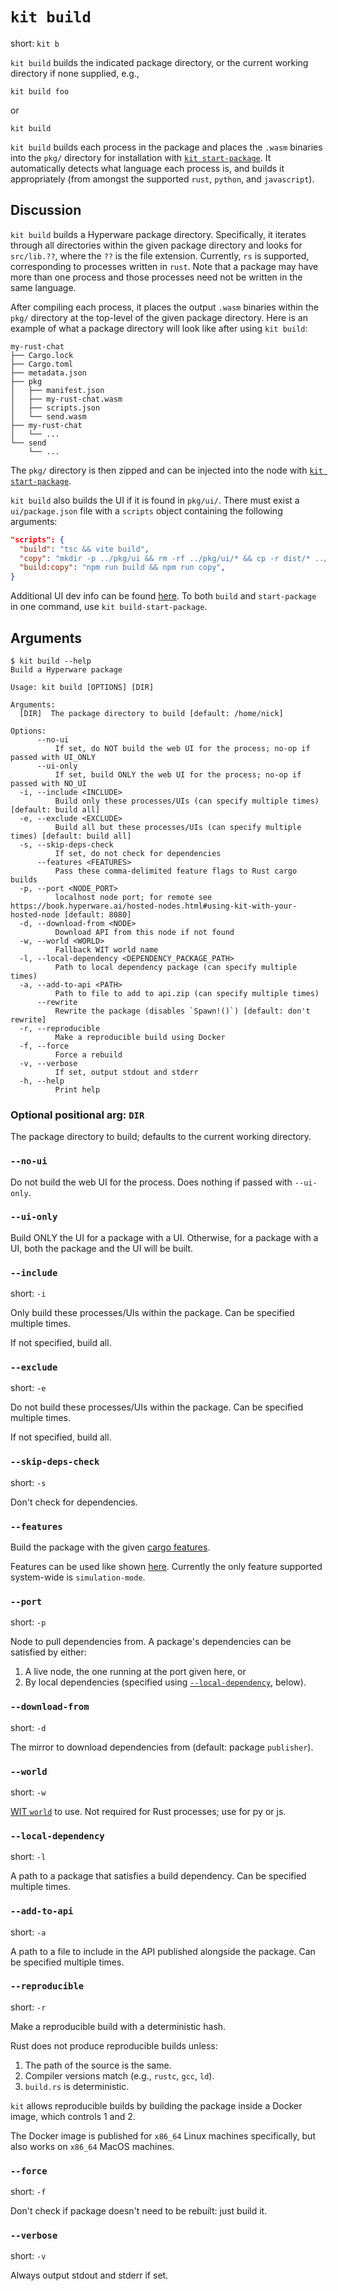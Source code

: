 # `kit build`

short: `kit b`

`kit build` builds the indicated package directory, or the current working directory if none supplied, e.g.,

```
kit build foo
```

or

```
kit build
```

`kit build` builds each process in the package and places the `.wasm` binaries into the `pkg/` directory for installation with [`kit start-package`](./start-package.md).
It automatically detects what language each process is, and builds it appropriately (from amongst the supported `rust`, `python`, and `javascript`).

## Discussion

`kit build` builds a Hyperware package directory.
Specifically, it iterates through all directories within the given package directory and looks for `src/lib.??`, where the `??` is the file extension.
Currently, `rs` is supported, corresponding to processes written in `rust`.
Note that a package may have more than one process and those processes need not be written in the same language.

After compiling each process, it places the output `.wasm` binaries within the `pkg/` directory at the top-level of the given package directory.
Here is an example of what a package directory will look like after using `kit build`:

```
my-rust-chat
├── Cargo.lock
├── Cargo.toml
├── metadata.json
├── pkg
│   ├── manifest.json
│   ├── my-rust-chat.wasm
│   ├── scripts.json
│   └── send.wasm
├── my-rust-chat
│   └── ...
└── send
    └── ...
```

The `pkg/` directory is then zipped and can be injected into the node with [`kit start-package`](./start-package.md).

`kit build` also builds the UI if it is found in `pkg/ui/`.
There must exist a `ui/package.json` file with a `scripts` object containing the following arguments:
```json
"scripts": {
  "build": "tsc && vite build",
  "copy": "mkdir -p ../pkg/ui && rm -rf ../pkg/ui/* && cp -r dist/* ../pkg/ui/",
  "build:copy": "npm run build && npm run copy",
}
```

Additional UI dev info can be found [here](../apis/frontend_development.md).
To both `build` and `start-package` in one command, use `kit build-start-package`.

## Arguments

```
$ kit build --help
Build a Hyperware package

Usage: kit build [OPTIONS] [DIR]

Arguments:
  [DIR]  The package directory to build [default: /home/nick]

Options:
      --no-ui
          If set, do NOT build the web UI for the process; no-op if passed with UI_ONLY
      --ui-only
          If set, build ONLY the web UI for the process; no-op if passed with NO_UI
  -i, --include <INCLUDE>
          Build only these processes/UIs (can specify multiple times) [default: build all]
  -e, --exclude <EXCLUDE>
          Build all but these processes/UIs (can specify multiple times) [default: build all]
  -s, --skip-deps-check
          If set, do not check for dependencies
      --features <FEATURES>
          Pass these comma-delimited feature flags to Rust cargo builds
  -p, --port <NODE_PORT>
          localhost node port; for remote see https://book.hyperware.ai/hosted-nodes.html#using-kit-with-your-hosted-node [default: 8080]
  -d, --download-from <NODE>
          Download API from this node if not found
  -w, --world <WORLD>
          Fallback WIT world name
  -l, --local-dependency <DEPENDENCY_PACKAGE_PATH>
          Path to local dependency package (can specify multiple times)
  -a, --add-to-api <PATH>
          Path to file to add to api.zip (can specify multiple times)
      --rewrite
          Rewrite the package (disables `Spawn!()`) [default: don't rewrite]
  -r, --reproducible
          Make a reproducible build using Docker
  -f, --force
          Force a rebuild
  -v, --verbose
          If set, output stdout and stderr
  -h, --help
          Print help

```

### Optional positional arg: `DIR`

The package directory to build; defaults to the current working directory.

### `--no-ui`

Do not build the web UI for the process.
Does nothing if passed with `--ui-only`.

### `--ui-only`

Build ONLY the UI for a package with a UI.
Otherwise, for a package with a UI, both the package and the UI will be built.

### `--include`

short: `-i`

Only build these processes/UIs within the package.
Can be specified multiple times.

If not specified, build all.

### `--exclude`

short: `-e`

Do not build these processes/UIs within the package.
Can be specified multiple times.

If not specified, build all.

### `--skip-deps-check`

short: `-s`

Don't check for dependencies.

### `--features`

Build the package with the given [cargo features](https://doc.rust-lang.org/cargo/reference/features.html).

Features can be used like shown [here](https://doc.rust-lang.org/cargo/reference/features.html#command-line-feature-options).
Currently the only feature supported system-wide is `simulation-mode`.

### `--port`

short: `-p`

Node to pull dependencies from.
A package's dependencies can be satisfied by either:
1. A live node, the one running at the port given here, or
2. By local dependencies (specified using [`--local-dependency`](#--local-dependency), below).

### `--download-from`

short: `-d`

The mirror to download dependencies from (default: package `publisher`).

### `--world`

short: `-w`

[WIT `world`](../system/process/wit_apis.md) to use.
Not required for Rust processes; use for py or js.

### `--local-dependency`

short: `-l`

A path to a package that satisfies a build dependency.
Can be specified multiple times.

### `--add-to-api`

short: `-a`

A path to a file to include in the API published alongside the package.
Can be specified multiple times.

### `--reproducible`

short: `-r`

Make a reproducible build with a deterministic hash.

Rust does not produce reproducible builds unless:
1. The path of the source is the same.
2. Compiler versions match (e.g., `rustc`, `gcc`, `ld`).
3. `build.rs` is deterministic.

`kit` allows reproducible builds by building the package inside a Docker image, which controls 1 and 2.

The Docker image is published for `x86_64` Linux machines specifically, but also works on `x86_64` MacOS machines.

### `--force`

short: `-f`

Don't check if package doesn't need to be rebuilt: just build it.

### `--verbose`

short: `-v`

Always output stdout and stderr if set.
